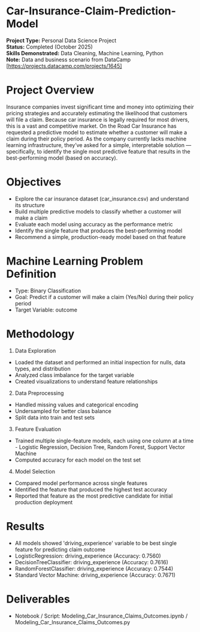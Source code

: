 # Car-Insurance-Claim-Prediction-Model
**Project Type:** Personal Data Science Project<br>
**Status:** Completed (October 2025)<br>
**Skills Demonstrated:** Data Cleaning, Machine Learning, Python<br>
**Note:** Data and business scenario from DataCamp [https://projects.datacamp.com/projects/1645]

# Project Overview
Insurance companies invest significant time and money into optimizing their pricing strategies and accurately estimating the likelihood that customers will file a claim. Because car insurance is legally required for most drivers, this is a vast and competitive market. On the Road Car Insurance has requested a predictive model to estimate whether a customer will make a claim during their policy period. As the company currently lacks machine learning infrastructure, they’ve asked for a simple, interpretable solution — specifically, to identify the single most predictive feature that results in the best-performing model (based on accuracy).

# Objectives
- Explore the car insurance dataset (car_insurance.csv) and understand its structure
- Build multiple predictive models to classify whether a customer will make a claim
- Evaluate each model using accuracy as the performance metric
- Identify the single feature that produces the best-performing model
- Recommend a simple, production-ready model based on that feature

# Machine Learning Problem Definition
- Type: Binary Classification
- Goal: Predict if a customer will make a claim (Yes/No) during their policy period
- Target Variable: outcome

# Methodology
1. Data Exploration
- Loaded the dataset and performed an initial inspection for nulls, data types, and distribution
- Analyzed class imbalance for the target variable
- Created visualizations to understand feature relationships

2. Data Preprocessing
- Handled missing values and categorical encoding
- Undersampled for better class balance
- Split data into train and test sets

3. Feature Evaluation
- Trained multiple single-feature models, each using one column at a time - Logistic Regression, Decision Tree, Random Forest, Support Vector Machine
- Computed accuracy for each model on the test set

4. Model Selection
- Compared model performance across single features
- Identified the feature that produced the highest test accuracy
- Reported that feature as the most predictive candidate for initial production deployment

# Results
- All models showed 'driving_experience' variable to be best single feature for predicting claim outcome
- LogisticRegression: driving_experience (Accuracy: 0.7560)
- DecisionTreeClassifier: driving_experience (Accuracy: 0.7616)
- RandomForestClassifier: driving_experience (Accuracy: 0.7544)
- Standard Vector Machine: driving_experience (Accuracy: 0.7671)

#  Deliverables
- Notebook / Script: Modeling_Car_Insurance_Claims_Outcomes.ipynb / Modeling_Car_Insurance_Claims_Outcomes.py
